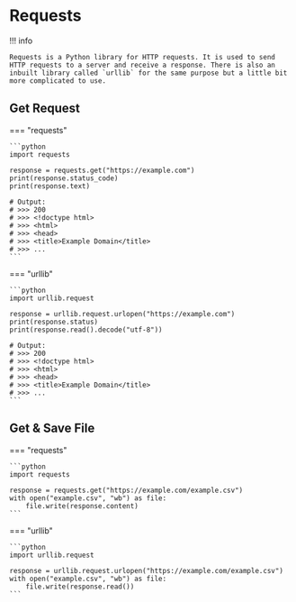 # Requests

!!! info

    Requests is a Python library for HTTP requests. It is used to send HTTP requests to a server and receive a response. There is also an inbuilt library called `urllib` for the same purpose but a little bit more complicated to use.

## Get Request

=== "requests"

    ```python
    import requests

    response = requests.get("https://example.com")
    print(response.status_code)
    print(response.text)

    # Output:
    # >>> 200
    # >>> <!doctype html>
    # >>> <html>
    # >>> <head>
    # >>> <title>Example Domain</title>
    # >>> ...
    ```

=== "urllib"

    ```python
    import urllib.request

    response = urllib.request.urlopen("https://example.com")
    print(response.status)
    print(response.read().decode("utf-8"))

    # Output:
    # >>> 200
    # >>> <!doctype html>
    # >>> <html>
    # >>> <head>
    # >>> <title>Example Domain</title>
    # >>> ...
    ```

## Get & Save File

=== "requests"

    ```python
    import requests

    response = requests.get("https://example.com/example.csv")
    with open("example.csv", "wb") as file:
        file.write(response.content)
    ```

=== "urllib"

    ```python
    import urllib.request

    response = urllib.request.urlopen("https://example.com/example.csv")
    with open("example.csv", "wb") as file:
        file.write(response.read())
    ```
